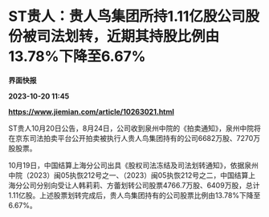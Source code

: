 # ST贵人：贵人鸟集团所持1.11亿股公司股份被司法划转，近期其持股比例由13.78%下降至6.67%
**界面快报**

**2023-10-20 11:45**

**https://www.jiemian.com/article/10263021.html**

ST贵人10月20日公告，8月24日，公司收到泉州中院的《拍卖通知》，泉州中院将在京东司法拍卖平台公开拍卖被执行人贵人鸟集团持有的公司6682万股、7270万股股票。

10月19日，中国结算上海分公司出具《股权司法冻结及司法划转通知》，依据泉州中院（2023）闽05执恢212号之一、（2023）闽05执恢212号之二，中国结算上海分公司分别向受让人韩莉莉、方蕾划转公司股票4766.7万股、6409万股，总计1.11亿股。上述股票划转完成后，贵人鸟集团持有的公司股票比例由13.78%下降至6.67%。